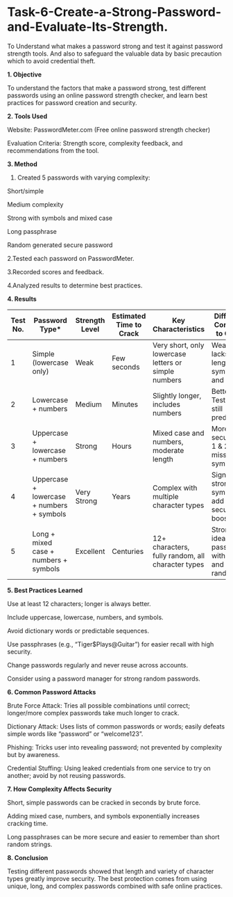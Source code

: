 # Task-6-Create-a-Strong-Password-and-Evaluate-Its-Strength.
To Understand what makes a password strong and test it against password strength tools. And also to safeguard the valuable data by basic precaution which to avoid credential theft. 

**1. Objective**
   
To understand the factors that make a password strong, test different passwords using an online password strength checker, and learn best practices for password creation and security.

**2. Tools Used**
   
Website: PasswordMeter.com (Free online password strength checker)

Evaluation Criteria: Strength score, complexity feedback, and recommendations from the tool.

**3. Method**
   
1. Created 5 passwords with varying complexity:

Short/simple

Medium complexity

Strong with symbols and mixed case

Long passphrase

Random generated secure password

2.Tested each password on PasswordMeter.

3.Recorded scores and feedback.

4.Analyzed results to determine best practices.

**4. Results**

| Test No. | Password Type\*                           | Strength Level | Estimated Time to Crack | Key Characteristics                                  | Difference Compared to Others                          |
| -------- | ----------------------------------------- | -------------- | ----------------------- | ---------------------------------------------------- | ------------------------------------------------------ |
| 1        | Simple (lowercase only)                   | Weak           | Few seconds             | Very short, only lowercase letters or simple numbers | Weakest; lacks length, symbols, and variety            |
| 2        | Lowercase + numbers                       | Medium         | Minutes                 | Slightly longer, includes numbers                    | Better than Test 1, but still predictable              |
| 3        | Uppercase + lowercase + numbers           | Strong         | Hours                   | Mixed case and numbers, moderate length              | More secure than 1 & 2, still missing symbols          |
| 4        | Uppercase + lowercase + numbers + symbols | Very Strong    | Years                   | Complex with multiple character types                | Significantly stronger; symbols add big security boost |
| 5        | Long + mixed case + numbers + symbols     | Excellent      | Centuries               | 12+ characters, fully random, all character types    | Strongest; ideal password with length and randomness   |

**5. Best Practices Learned**
   
Use at least 12 characters; longer is always better.

Include uppercase, lowercase, numbers, and symbols.

Avoid dictionary words or predictable sequences.

Use passphrases (e.g., “Tiger$Plays@Guitar”) for easier recall with high security.

Change passwords regularly and never reuse across accounts.

Consider using a password manager for strong random passwords.

**6. Common Password Attacks**

Brute Force Attack: Tries all possible combinations until correct; longer/more complex passwords take much longer to crack.

Dictionary Attack: Uses lists of common passwords or words; easily defeats simple words like “password” or “welcome123”.

Phishing: Tricks user into revealing password; not prevented by complexity but by awareness.

Credential Stuffing: Using leaked credentials from one service to try on another; avoid by not reusing passwords.

**7. How Complexity Affects Security**

Short, simple passwords can be cracked in seconds by brute force.

Adding mixed case, numbers, and symbols exponentially increases cracking time.

Long passphrases can be more secure and easier to remember than short random strings.

**8. Conclusion**

Testing different passwords showed that length and variety of character types greatly improve security. The best protection comes from using unique, long, and complex passwords combined with safe online practices.

